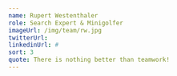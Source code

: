 ```yaml
---
name: Rupert Westenthaler
role: Search Expert & Minigolfer
imageUrl: /img/team/rw.jpg
twitterUrl:
linkedinUrl: #
sort: 3
quote: There is nothing better than teamwork!
---
```

